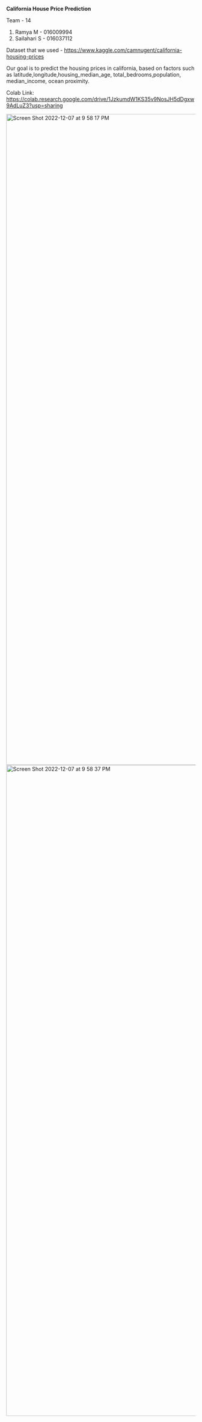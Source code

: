 **California House Price Prediction**

Team - 14
1. Ramya M -  016009994
2. Sailahari S - 016037112

Dataset that we used - https://www.kaggle.com/camnugent/california-housing-prices

Our goal is to predict the housing prices in california, based on factors such as latitude,longitude,housing_median_age, total_bedrooms,population, median_income, ocean proximity.

Colab Link: https://colab.research.google.com/drive/1JzkumdW1KS35v9NosJH5dDgxw9AdLuZ3?usp=sharing

<img width="1728" alt="Screen Shot 2022-12-07 at 9 58 17 PM" src="https://user-images.githubusercontent.com/99698941/206369194-7f8e6231-bf74-4180-b5aa-d40936544b71.png">
<img width="1728" alt="Screen Shot 2022-12-07 at 9 58 37 PM" src="https://user-images.githubusercontent.com/99698941/206369210-281e5008-e177-4878-8e12-1ed4c22b1198.png">
